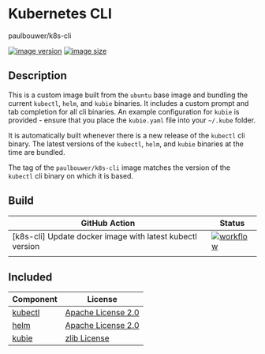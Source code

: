 # Kubernetes CLI

paulbouwer/k8s-cli

[![image version](https://img.shields.io/docker/v/paulbouwer/k8s-cli?sort=semver)](https://hub.docker.com/repository/docker/paulbouwer/k8s-cli)
[![image size](https://img.shields.io/docker/image-size/paulbouwer/k8s-cli?sort=semver)](https://hub.docker.com/repository/docker/paulbouwer/k8s-cli)

## Description

This is a custom image built from the `ubuntu` base image and bundling the current `kubectl`, `helm`, and `kubie` binaries.  It includes a custom prompt and tab completion for all cli binaries. An example configuration for `kubie` is provided - ensure that you place the `kubie.yaml` file into your `~/.kube` folder.

It is automatically built whenever there is a new release of the `kubectl` cli binary. The latest versions of the `kubectl`, `helm`, and `kubie` binaries at the time are bundled.

The tag of the `paulbouwer/k8s-cli` image matches the version of the `kubectl` cli binary on which it is based.

## Build

| GitHub Action | Status |
|-|-|
| [k8s-cli] Update docker image with latest kubectl version | [![workflow](https://img.shields.io/github/actions/workflow/status/paulbouwer/dockerfiles/k8s-cli-update-docker-image.yaml?branch=main)](https://github.com/paulbouwer/dockerfiles/actions/workflows/k8s-cli-update-docker-image.yaml) |
| | |

## Included

| Component | License |
|-|-|
| [kubectl](https://github.com/kubernetes/kubernetes) | [Apache License 2.0](https://github.com/kubernetes/kubectl/blob/master/LICENSE) |
| [helm](https://github.com/helm/helm) | [Apache License 2.0](https://github.com/helm/helm/blob/main/LICENSE) |
| [kubie](https://github.com/sbstp/kubie) | [zlib License](https://github.com/sbstp/kubie/blob/master/LICENSE) |
